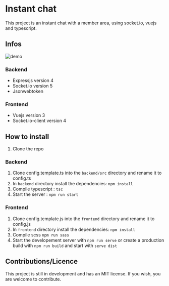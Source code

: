 # Instant chat

This project is an instant chat with a member area, using socket.io, vuejs and typescript.

## Infos

![demo](https://cdn.discordapp.com/attachments/848993640231731200/848993708208816168/unknown.png)

### Backend

- Expressjs version 4
- Socket.io version 5
- Jsonwebtoken

### Frontend

- Vuejs version 3
- Socket.io-client version 4

## How to install

1. Clone the repo

### Backend

1. Clone config.template.ts into the `backend/src` directory and rename it to config.ts
2. In `backend` directory install the dependencies: `npm install`
3. Compile typescript : `tsc`
4. Start the server : `npm run start`

### Frontend

1. Clone config.template.js into the `frontend` directory and rename it to config.js
2. In `frontend` directory install the dependencies: `npm install`
3. Compile scss `npm run sass`
4. Start the developement server with `npm run serve` or create a production build with `npm run build` and start with `serve dist`

## Contributions/Licence

This project is still in development and has an MIT license.
If you wish, you are welcome to contribute.
